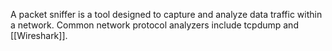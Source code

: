 A packet sniffer is a tool designed to capture and analyze data traffic within a network. Common network protocol analyzers include tcpdump and [[Wireshark]].
